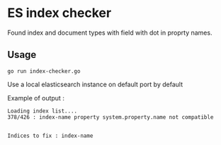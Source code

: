 # ES index checker

Found index and document types with field with dot in proprty names. 

## Usage

```
go run index-checker.go
```

Use a local elasticsearch instance on default port by default 

Example of output :
```
Loading index list....
378/426 : index-name property system.property.name not compatible


Indices to fix : index-name
```